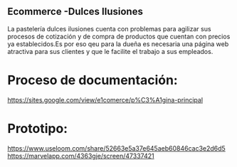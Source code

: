 ## Ecommerce -Dulces Ilusiones

La pastelería dulces ilusiones cuenta con problemas para agilizar sus procesos de cotización y de compra de productos que cuentan con precios ya establecidos.Es por eso qeu para la dueña es necesaria una página web atractiva para sus clientes y que le facilite el trabajo a sus empleados.


# Proceso de documentación:
https://sites.google.com/view/e1comerce/p%C3%A1gina-principal

# Prototipo:
https://www.useloom.com/share/52663e5a37e645aeb60846cac3e2d6d5
https://marvelapp.com/4363gje/screen/47337421


